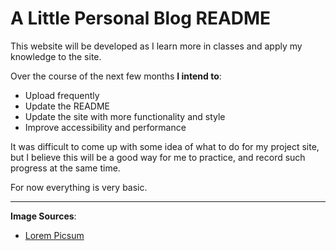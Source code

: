 # A Little Personal Blog README

This website will be developed as I learn more in classes and apply my knowledge to the site. 

Over the course of the next few months **I intend to**:

- Upload frequently
- Update the README
- Update the site with more functionality and style
- Improve accessibility and performance

It was difficult to come up with some idea of what to do for my project site, but I believe this will be a good way for me to practice, and record such progress at the same time.

For now everything is very basic.

---

**Image Sources**: 
- [Lorem Picsum](https://picsum.photos/)